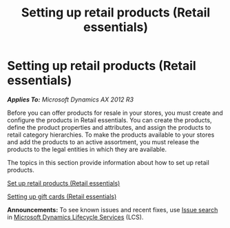 ﻿---
title: Setting up retail products (Retail essentials)
TOCTitle: Setting up retail products (Retail essentials)
ms:assetid: 4136e45d-0a54-47f8-af8f-ca7f59221600
ms:mtpsurl: https://technet.microsoft.com/en-us/library/Dn716079(v=AX.60)
ms:contentKeyID: 62200342
ms.date: 08/15/2014
mtps_version: v=AX.60
---

# Setting up retail products (Retail essentials) 


_**Applies To:** Microsoft Dynamics AX 2012 R3_

Before you can offer products for resale in your stores, you must create and configure the products in Retail essentials. You can create the products, define the product properties and attributes, and assign the products to retail category hierarchies. To make the products available to your stores and add the products to an active assortment, you must release the products to the legal entities in which they are available.

The topics in this section provide information about how to set up retail products.

[Set up retail products (Retail essentials)](set-up-retail-products-retail-essentials.md)

[Setting up gift cards (Retail essentials)](setting-up-gift-cards-retail-essentials.md)

  
**Announcements:** To see known issues and recent fixes, use [Issue search](http://go.microsoft.com/fwlink/?linkid=389258) in [Microsoft Dynamics Lifecycle Services](http://go.microsoft.com/fwlink/?linkid=306505) (LCS).

